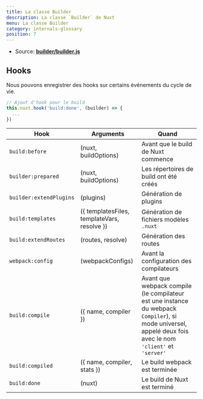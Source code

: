 ```yaml
---
title: La classe Builder
description: La classe `Builder` de Nuxt
menu: La classe Builder
category: internals-glossary
position: 7
---
```


- Source: **[builder/builder.js](https://github.com/nuxt/nuxt.js/blob/dev/packages/builder/src/builder.js)**

## Hooks

Nous pouvons enregistrer des hooks sur certains événements du cycle de vie.

```js
// Ajout d'hook pour le build
this.nuxt.hook('build:done', (builder) => {
  ...
})
```

| Hook                    | Arguments                                   | Quand                                                                                                                                                       |
| ----------------------- | ------------------------------------------- | ----------------------------------------------------------------------------------------------------------------------------------------------------------- |
| `build:before`          | (nuxt, buildOptions)                        | Avant que le build de Nuxt commence                                                                                                                         |
| `builder:prepared`      | (nuxt, buildOptions)                        | Les répertoires de build ont été créés                                                                                                                      |
| `builder:extendPlugins` | (plugins)                                   | Génération de plugins                                                                                                                                       |
| `build:templates`       | ({ templatesFiles, templateVars, resolve }) | Génération de fichiers modèles `.nuxt`                                                                                                                      |
| `build:extendRoutes`    | (routes, resolve)                           | Génération des routes                                                                                                                                       |
| `webpack:config`        | (webpackConfigs)                            | Avant la configuration des compilateurs                                                                                                                     |
| `build:compile`         | ({ name, compiler })                        | Avant que webpack compile (le compilateur est une instance du webpack `Compiler`), si mode universel, appelé deux fois avec le nom `'client'` et `'server'` |
| `build:compiled`        | ({ name, compiler, stats })                 | Le build webpack est terminée                                                                                                                               |
| `build:done`            | (nuxt)                                      | Le build de Nuxt est terminé                                                                                                                                |
